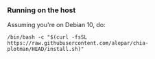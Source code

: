 ### Running on the host
Assuming you're on Debian 10, do:
```
/bin/bash -c "$(curl -fsSL https://raw.githubusercontent.com/alepar/chia-plotman/HEAD/install.sh)"
```
